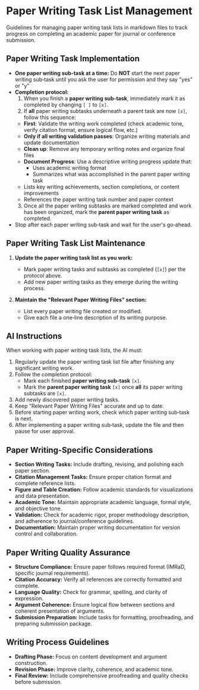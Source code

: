 # Paper Writing Task List Management

Guidelines for managing paper writing task lists in markdown files to track progress on completing an academic paper for journal or conference submission.

## Paper Writing Task Implementation
- **One paper writing sub-task at a time:** Do **NOT** start the next paper writing sub‑task until you ask the user for permission and they say "yes" or "y"
- **Completion protocol:**  
  1. When you finish a **paper writing sub‑task**, immediately mark it as completed by changing `[ ]` to `[x]`.
  2. If **all** paper writing subtasks underneath a parent task are now `[x]`, follow this sequence:
    - **First**: Validate the writing work completed (check academic tone, verify citation format, ensure logical flow, etc.)
    - **Only if all writing validation passes**: Organize writing materials and update documentation
    - **Clean up**: Remove any temporary writing notes and organize final files
    - **Document Progress**: Use a descriptive writing progress update that:
      - Uses academic writing format
      - Summarizes what was accomplished in the parent paper writing task
    - Lists key writing achievements, section completions, or content improvements
    - References the paper writing task number and paper context
  3. Once all the paper writing subtasks are marked completed and work has been organized, mark the **parent paper writing task** as completed.
- Stop after each paper writing sub‑task and wait for the user's go‑ahead.

## Paper Writing Task List Maintenance

1. **Update the paper writing task list as you work:**
   - Mark paper writing tasks and subtasks as completed (`[x]`) per the protocol above.
   - Add new paper writing tasks as they emerge during the writing process.

2. **Maintain the "Relevant Paper Writing Files" section:**
   - List every paper writing file created or modified.
   - Give each file a one‑line description of its writing purpose.

## AI Instructions

When working with paper writing task lists, the AI must:

1. Regularly update the paper writing task list file after finishing any significant writing work.
2. Follow the completion protocol:
   - Mark each finished **paper writing sub‑task** `[x]`.
   - Mark the **parent paper writing task** `[x]` once **all** its paper writing subtasks are `[x]`.
3. Add newly discovered paper writing tasks.
4. Keep "Relevant Paper Writing Files" accurate and up to date.
5. Before starting paper writing work, check which paper writing sub‑task is next.
6. After implementing a paper writing sub‑task, update the file and then pause for user approval.

## Paper Writing-Specific Considerations

- **Section Writing Tasks:** Include drafting, revising, and polishing each paper section.
- **Citation Management Tasks:** Ensure proper citation format and complete reference lists.
- **Figure and Table Creation:** Follow academic standards for visualizations and data presentation.
- **Academic Tone:** Maintain appropriate academic language, formal style, and objective tone.
- **Validation:** Check for academic rigor, proper methodology description, and adherence to journal/conference guidelines.
- **Documentation:** Maintain proper writing documentation for version control and collaboration.

## Paper Writing Quality Assurance

- **Structure Compliance:** Ensure paper follows required format (IMRaD, specific journal requirements).
- **Citation Accuracy:** Verify all references are correctly formatted and complete.
- **Language Quality:** Check for grammar, spelling, and clarity of expression.
- **Argument Coherence:** Ensure logical flow between sections and coherent presentation of arguments.
- **Submission Preparation:** Include tasks for formatting, proofreading, and preparing submission package.

## Writing Process Guidelines

- **Drafting Phase:** Focus on content development and argument construction.
- **Revision Phase:** Improve clarity, coherence, and academic tone.
- **Final Review:** Include comprehensive proofreading and quality checks before submission.